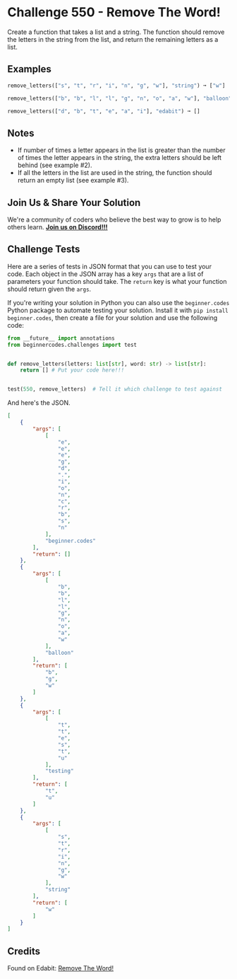 # Challenge 550 - Remove The Word!

Create a function that takes a list and a string. The function should remove the letters in the string from the list, and return the remaining letters as a list.

## Examples
```python
remove_letters(["s", "t", "r", "i", "n", "g", "w"], "string") ➞ ["w"]

remove_letters(["b", "b", "l", "l", "g", "n", "o", "a", "w"], "balloon") ➞ ["b", "g", "w"]

remove_letters(["d", "b", "t", "e", "a", "i"], "edabit") ➞ []
```
## Notes

- If number of times a letter appears in the list is greater than the number of times the letter appears in the string, the extra letters should be left behind (see example #2).
- If all the letters in the list are used in the string, the function should return an empty list (see example #3).

## Join Us & Share Your Solution

We're a community of coders who believe the best way to grow is to help others learn. **[Join us on Discord!!!](https://discord.gg/sfHykntuGy)**

## Challenge Tests

Here are a series of tests in JSON format that you can use to test your code. Each object in the JSON array has a key `args` that are a list of parameters your function should take. The `return` key is what your function should return given the `args`. 

If you're writing your solution in Python you can also use the `beginner.codes` Python package to automate testing your solution. Install it with `pip install beginner.codes`, then create a file for your solution and use the following code:
```python
from __future__ import annotations
from beginnercodes.challenges import test


def remove_letters(letters: list[str], word: str) -> list[str]:
    return [] # Put your code here!!!


test(550, remove_letters)  # Tell it which challenge to test against
```
And here's the JSON.
```json
[
    {
        "args": [
            [
                "e",
                "e",
                "e",
                "g",
                "d",
                ".",
                "i",
                "o",
                "n",
                "c",
                "r",
                "b",
                "s",
                "n"
            ],
            "beginner.codes"
        ],
        "return": []
    },
    {
        "args": [
            [
                "b",
                "b",
                "l",
                "l",
                "g",
                "n",
                "o",
                "a",
                "w"
            ],
            "balloon"
        ],
        "return": [
            "b",
            "g",
            "w"
        ]
    },
    {
        "args": [
            [
                "t",
                "t",
                "e",
                "s",
                "t",
                "u"
            ],
            "testing"
        ],
        "return": [
            "t",
            "u"
        ]
    },
    {
        "args": [
            [
                "s",
                "t",
                "r",
                "i",
                "n",
                "g",
                "w"
            ],
            "string"
        ],
        "return": [
            "w"
        ]
    }
]
```
## Credits

Found on Edabit: [Remove The Word!](https://edabit.com/challenge/gH3QMvF3czMDjENkk)
